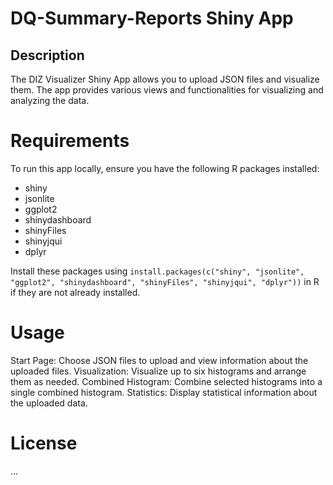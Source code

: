 # DQ-Summary-Reports Shiny App

## Description
The DIZ Visualizer Shiny App allows you to upload JSON files and visualize them. The app provides various views and functionalities for visualizing and analyzing the data.

# Requirements
To run this app locally, ensure you have the following R packages installed:
- shiny
- jsonlite
- ggplot2
- shinydashboard
- shinyFiles
- shinyjqui
- dplyr

Install these packages using `install.packages(c("shiny", "jsonlite", "ggplot2", "shinydashboard", "shinyFiles", "shinyjqui", "dplyr"))` in R if they are not already installed.

# Usage

Start Page: Choose JSON files to upload and view information about the uploaded files.
Visualization: Visualize up to six histograms and arrange them as needed.
Combined Histogram: Combine selected histograms into a single combined histogram.
Statistics: Display statistical information about the uploaded data.


# License
...





